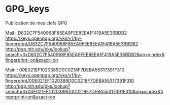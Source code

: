 # GPG_keys
Publication de mes clefs GPG

Mail : D832C7F540968F85EA9FEE8EEA1F419A5E36BDB2 \
https://keys.openpgp.org/vks/v1/by-fingerprint/D832C7F540968F85EA9FEE8EEA1F419A5E36BDB2 \
http://pgp.mit.edu/pks/lookup?search=0xD832C7F540968F85EA9FEE8EEA1F419A5E36BDB2&op=vindex&fingerprint=on&exact=on

Main : 00E021EF1020389D0C0218F7DEBA55317391F310 \
https://keys.openpgp.org/vks/v1/by-fingerprint/00E021EF1020389D0C0218F7DEBA55317391F310 \
http://pgp.mit.edu/pks/lookup?search=0x00E021EF1020389D0C0218F7DEBA55317391F310&op=vindex&fingerprint=on&exact=on
